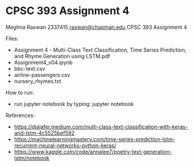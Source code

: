 # CPSC 393 Assignment 4
Meghna Raswan
2337415
raswan@chapman.edu
CPSC 393
Assignment 4

Files:
- Assignment 4 - Multi-Class Text Classification, Time Series Prediction, and Rhyme Generation using LSTM.pdf
- Assignment4_v04.ipynb
- bbc-text.csv
- airline-passengers.csv
- nursery_rhymes.txt

How to run:
- run jupyter notebook by typing: jupyter notebook

References:
- https://djajafer.medium.com/multi-class-text-classification-with-keras-and-lstm-4c5525bef592
- https://machinelearningmastery.com/time-series-prediction-lstm-recurrent-neural-networks-python-keras/
- https://www.kaggle.com/code/annalee7/poetry-text-generation-lstm/notebook